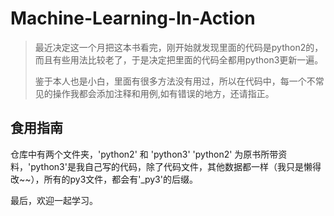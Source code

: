 # Machine-Learning-In-Action

> 最近决定这一个月把这本书看完，刚开始就发现里面的代码是python2的，而且有些用法比较老了，于是决定把里面的代码全都用python3更新一遍。
>
> 鉴于本人也是小白，里面有很多方法没有用过，所以在代码中，每一个不常见的操作我都会添加注释和用例,如有错误的地方，还请指正。

## 食用指南

仓库中有两个文件夹，'python2' 和 'python3' 'python2' 为原书所带资料，'python3'是我自己写的代码，除了代码文件，其他数据都一样（我只是懒得改~~），所有的py3文件，都会有'_py3'的后缀。

最后，欢迎一起学习。